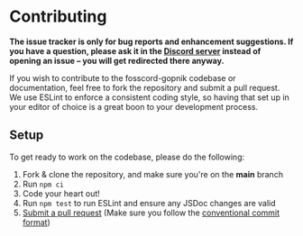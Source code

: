 # Contributing

**The issue tracker is only for bug reports and enhancement suggestions. If you have a question, please ask it in the [Discord server](https://discord.gg/djs) instead of opening an issue – you will get redirected there anyway.**

If you wish to contribute to the fosscord-gopnik codebase or documentation, feel free to fork the repository and submit a
pull request. We use ESLint to enforce a consistent coding style, so having that set up in your editor of choice
is a great boon to your development process.

## Setup

To get ready to work on the codebase, please do the following:

1. Fork & clone the repository, and make sure you're on the **main** branch
2. Run `npm ci`
3. Code your heart out!
4. Run `npm test` to run ESLint and ensure any JSDoc changes are valid
5. [Submit a pull request](https://github.com/discordjs/fosscord-gopnik/compare) (Make sure you follow the [conventional commit format](https://github.com/discordjs/fosscord-gopnik-modules/blob/main/.github/COMMIT_CONVENTION.md))
